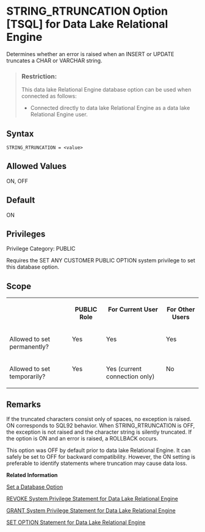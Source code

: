 <!-- loioa6571caf84f210159246b755dd4c1d74 -->

# STRING\_RTRUNCATION Option \[TSQL\] for Data Lake Relational Engine

Determines whether an error is raised when an INSERT or UPDATE truncates a CHAR or VARCHAR string.



> ### Restriction:  
> This data lake Relational Engine database option can be used when connected as follows:
> 
> -   Connected directly to data lake Relational Engine as a data lake Relational Engine user.



<a name="loioa6571caf84f210159246b755dd4c1d74__section_zx3_g24_hrb"/>

## Syntax

```
STRING_RTRUNCATION = <value>
```



<a name="loioa6571caf84f210159246b755dd4c1d74__iq_refso_953"/>

## Allowed Values

ON, OFF



<a name="loioa6571caf84f210159246b755dd4c1d74__iq_refso_954"/>

## Default

ON



<a name="loioa6571caf84f210159246b755dd4c1d74__section_k3c_gxb_3qb"/>

## Privileges

Privilege Category: PUBLIC

Requires the SET ANY CUSTOMER PUBLIC OPTION system privilege to set this database option.



<a name="loioa6571caf84f210159246b755dd4c1d74__iq_refso_325"/>

## Scope


<table>
<tr>
<th valign="top">

 



</th>
<th valign="top">

PUBLIC Role



</th>
<th valign="top">

For Current User



</th>
<th valign="top">

For Other Users



</th>
</tr>
<tr>
<td valign="top">

Allowed to set permanently?



</td>
<td valign="top">

Yes



</td>
<td valign="top">

Yes



</td>
<td valign="top">

Yes



</td>
</tr>
<tr>
<td valign="top">

Allowed to set temporarily?



</td>
<td valign="top">

Yes



</td>
<td valign="top">

Yes \(current connection only\)



</td>
<td valign="top">

No



</td>
</tr>
</table>



<a name="loioa6571caf84f210159246b755dd4c1d74__iq_refso_955"/>

## Remarks

If the truncated characters consist only of spaces, no exception is raised. ON corresponds to SQL92 behavior. When STRING\_RTRUNCATION is OFF, the exception is not raised and the character string is silently truncated. If the option is ON and an error is raised, a ROLLBACK occurs.

This option was OFF by default prior to data lake Relational Engine. It can safely be set to OFF for backward compatibility. However, the ON setting is preferable to identify statements where truncation may cause data loss.

**Related Information**  


[Set a Database Option](set-a-database-option-0dcb893.md "You set options with the SET OPTION statement.")

[REVOKE System Privilege Statement for Data Lake Relational Engine](../080-sql-statements/revoke-system-privilege-statement-for-data-lake-relational-engine-a3eadda.md "Removes specific system privileges from specific users and the right to administer the privilege.")

[GRANT System Privilege Statement for Data Lake Relational Engine](../080-sql-statements/grant-system-privilege-statement-for-data-lake-relational-engine-a3dfcb0.md "Grants specific system privileges to users or roles, with or without administrative rights.")

[SET OPTION Statement for Data Lake Relational Engine](../080-sql-statements/set-option-statement-for-data-lake-relational-engine-a625da7.md "Changes options that affect the behavior of the database and its compatibility with Transact-SQL. Setting the value of an option can change the behavior for all users or an individual user, in either a temporary or permanent scope.")

